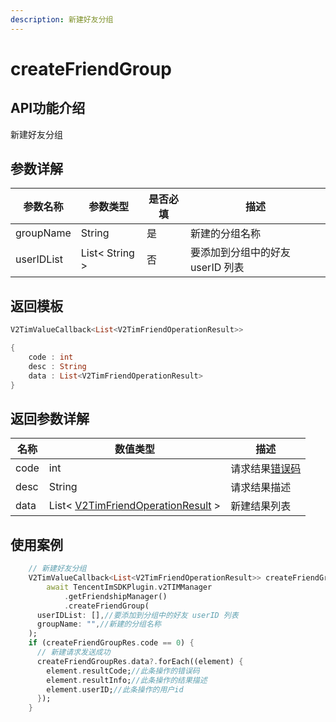 ```yaml
---
description: 新建好友分组
---
```


# createFriendGroup

## API功能介绍

新建好友分组

## 参数详解

| 参数名称       | 参数类型           | 是否必填 | 描述                   |
| ---------- | -------------- | ---- | -------------------- |
| groupName  | String         | 是    | 新建的分组名称              |
| userIDList | List< String > | 否    | 要添加到分组中的好友 userID 列表 |

## 返回模板

```dart
V2TimValueCallback<List<V2TimFriendOperationResult>>

{
    code : int
    desc : String
    data : List<V2TimFriendOperationResult>
}
```

## 返回参数详解

| 名称   | 数值类型                                                   | 描述                                                             |
| ---- | ------------------------------------------------------ | -------------------------------------------------------------- |
| code | int                                                    | 请求结果[错误码](https://cloud.tencent.com/document/product/269/1671) |
| desc | String                                                 | 请求结果描述                                                         |
| data | List< [V2TimFriendOperationResult](broken-reference) > | 新建结果列表                                                         |

## 使用案例  &#x20;

```dart
    // 新建好友分组
    V2TimValueCallback<List<V2TimFriendOperationResult>> createFriendGroupRes =
        await TencentImSDKPlugin.v2TIMManager
            .getFriendshipManager()
            .createFriendGroup(
      userIDList: [],//要添加到分组中的好友 userID 列表
      groupName: "",//新建的分组名称
    );
    if (createFriendGroupRes.code == 0) {
      // 新建请求发送成功
      createFriendGroupRes.data?.forEach((element) {
        element.resultCode;//此条操作的错误码
        element.resultInfo;//此条操作的结果描述
        element.userID;//此条操作的用户id
      });
    }

```
